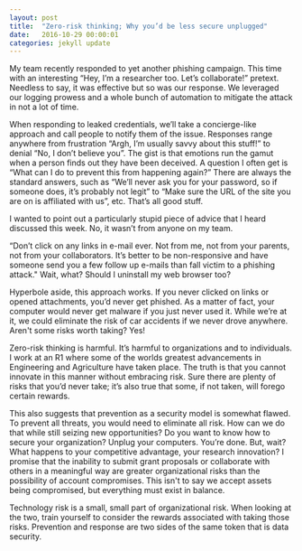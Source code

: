 ```yaml
---
layout: post
title:  "Zero-risk thinking; Why you’d be less secure unplugged"
date:   2016-10-29 00:00:01
categories: jekyll update
---
```


My team recently responded to yet another phishing campaign. This time with an interesting “Hey, I’m a researcher too. Let’s collaborate!” pretext. Needless to say, it was effective but so was our response. We leveraged our logging prowess and a whole bunch of automation to mitigate the attack in not a lot of time.

When responding to leaked credentials, we’ll take a concierge-like approach and call people to notify them of the issue. Responses range anywhere from frustration “Argh, I’m usually savvy about this stuff!” to denial “No, I don’t believe you”. The gist is that emotions run the gamut when a person finds out they have been deceived. A question I often get is “What can I do to prevent this from happening again?” There are always the standard answers, such as “We’ll never ask you for your password, so if someone does, it’s probably not legit” to “Make sure the URL of the site you are on is affiliated with us”, etc. That’s all good stuff.

I wanted to point out a particularly stupid piece of advice that I heard discussed this week. No, it wasn’t from anyone on my team.

“Don’t click on any links in e-mail ever. Not from me, not from your parents, not from your collaborators. It’s better to be non-responsive and have someone send you a few follow up e-mails than fall victim to a phishing attack." Wait, what? Should I uninstall my web browser too?

Hyperbole aside, this approach works. If you never clicked on links or opened attachments, you’d never get phished. As a matter of fact, your computer would never get malware if you just never used it. While we’re at it, we could eliminate the risk of car accidents if we never drove anywhere. Aren't some risks worth taking? Yes!

Zero-risk thinking is harmful. It’s harmful to organizations and to individuals. I work at an R1 where some of the worlds greatest advancements in Engineering and Agriculture have taken place. The truth is that you cannot innovate in this manner without embracing risk. Sure there are plenty of risks that you’d never take; it’s also true that some, if not taken, will forego certain rewards.

This also suggests that prevention as a security model is somewhat flawed. To prevent all threats, you would need to eliminate all risk. How can we do that while still seizing new opportunities? Do you want to know how to secure your organization? Unplug your computers. You’re done. But, wait? What happens to your competitive advantage, your research innovation? I promise that the inability to submit grant proposals or collaborate with others in a meaningful way are greater organizational risks than the possibility of account compromises. This isn't to say we accept assets being compromised, but everything must exist in balance.  

Technology risk is a small, small part of organizational risk. When looking at the two, train yourself to consider the rewards associated with taking those risks. Prevention and response are two sides of the same token that is data security.
